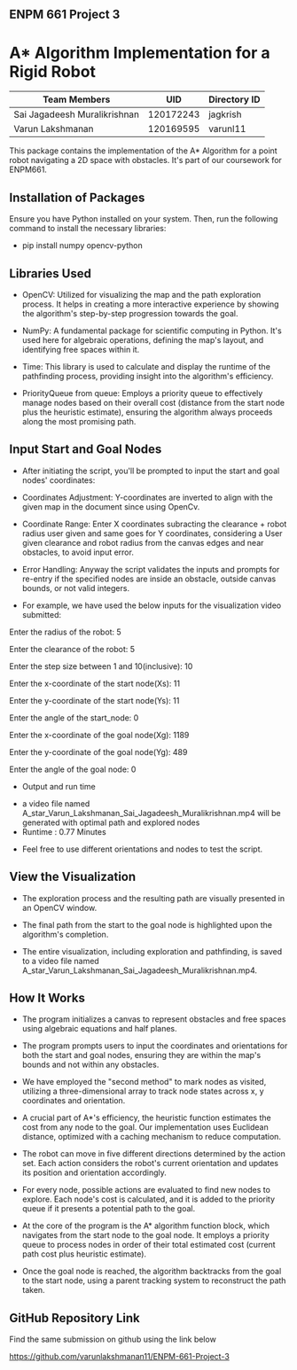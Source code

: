 ## ENPM 661 Project 3

# A* Algorithm Implementation for a Rigid Robot

| Team Members                 | UID       | Directory ID |
|------------------------------|-----------|--------------|
| Sai Jagadeesh Muralikrishnan | 120172243 | jagkrish     |
| Varun Lakshmanan             | 120169595 | varunl11     |


This package contains the implementation of the A* Algorithm for a point robot navigating a 2D space with obstacles. It's part of our coursework for ENPM661.

## Installation of Packages

Ensure you have Python installed on your system. Then, run the following command to install the necessary libraries:

* pip install numpy opencv-python

## Libraries Used

* OpenCV: Utilized for visualizing the map and the path exploration process. It helps in creating a more interactive experience by showing the algorithm's step-by-step progression towards the goal.

* NumPy: A fundamental package for scientific computing in Python. It's used here for algebraic operations, defining the map's layout, and identifying free spaces within it.

* Time: This library is used to calculate and display the runtime of the pathfinding process, providing insight into the algorithm's efficiency.

* PriorityQueue from queue: Employs a priority queue to effectively manage nodes based on their overall cost (distance from the start node plus the heuristic estimate), ensuring the algorithm always proceeds along the most promising path.


## Input Start and Goal Nodes

* After initiating the script, you'll be prompted to input the start and goal nodes' coordinates:

* Coordinates Adjustment: Y-coordinates are inverted to align with the given map in the document since using OpenCv.

* Coordinate Range: Enter X coordinates subracting the clearance + robot radius user given and same goes for Y coordinates, considering a User given clearance and robot radius from the canvas edges and near obstacles, to avoid input error.

* Error Handling: Anyway the script validates the inputs and prompts for re-entry if the specified nodes are inside an obstacle, outside canvas bounds, or not valid integers.

* For example, we have used the below inputs for the visualization video submitted:

Enter the radius of the robot: 5

Enter the clearance of the robot: 5

Enter the step size between 1 and 10(inclusive): 10

Enter the x-coordinate of the start node(Xs): 11

Enter the y-coordinate of the start node(Ys): 11

Enter the angle of the start_node: 0

Enter the x-coordinate of the goal node(Xg): 1189

Enter the y-coordinate of the goal node(Yg): 489

Enter the angle of the goal node: 0

* Output and run time
 - a video file named A_star_Varun_Lakshmanan_Sai_Jagadeesh_Muralikrishnan.mp4 will be generated with optimal path and explored nodes
 - Runtime : 0.77 Minutes

 * Feel free to use different orientations and nodes to test the script.

## View the Visualization

* The exploration process and the resulting path are visually presented in an OpenCV window.

* The final path from the start to the goal node is highlighted upon the algorithm's completion.

* The entire visualization, including exploration and pathfinding, is saved to a video file named A_star_Varun_Lakshmanan_Sai_Jagadeesh_Muralikrishnan.mp4.

## How It Works

* The program initializes a canvas to represent obstacles and free spaces using algebraic equations and half planes.

* The program prompts users to input the coordinates and orientations for both the start and goal nodes, ensuring they are within the map's bounds and not within any obstacles.

* We have employed the "second method" to mark nodes as visited, utilizing a three-dimensional array to track node states across x, y coordinates and orientation.

* A crucial part of A*'s efficiency, the heuristic function estimates the cost from any node to the goal. Our implementation uses Euclidean distance, optimized with a caching mechanism to reduce computation.

* The robot can move in five different directions determined by the action set. Each action considers the robot's current orientation and updates its position and orientation accordingly.

* For every node, possible actions are evaluated to find new nodes to explore. Each node's cost is calculated, and it is added to the priority queue if it presents a potential path to the goal.

* At the core of the program is the A* algorithm function block, which navigates from the start node to the goal node. It employs a priority queue to process nodes in order of their total estimated cost (current path cost plus heuristic estimate).

* Once the goal node is reached, the algorithm backtracks from the goal to the start node, using a parent tracking system to reconstruct the path taken.

## GitHub Repository Link

Find the same submission on github using the link below

https://github.com/varunlakshmanan11/ENPM-661-Project-3 
